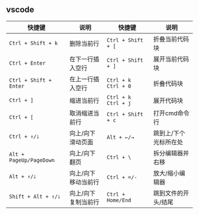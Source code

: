## vscode
| 快捷键                  | 说明                | 快捷键                | 说明                  |
| ----------------------- | ------------------- | --------------------- | --------------------- |
| `Ctrl + Shift + k`      | 删除当前行          | `Ctrl + Shift + [`    | 折叠当前代码块        |
| `Ctrl + Enter`          | 在下一行插入空行    | `Ctrl + Shift + ]`    | 展开当前代码块        |
| `Ctrl + Shift + Enter`  | 在上一行插入空行    | `Ctrl + k   Ctrl + 0` | 折叠代码块            |
| `Ctrl + ]`              | 缩进当前行          | `Ctrl + k   Ctrl + j` | 展开代码块            |
| `Ctrl + [`              | 取消缩进当前行      | `Ctrl + Shift + c`    | 打开cmd命令行         |
| `Ctrl + ↑/🡓`            | 向上/向下滑动页面   | `Alt + ←/→`           | 跳到上/下个光标所在处 |
| `Alt + PageUp/PageDown` | 向上/向下翻页       | `Ctrl + \`            | 拆分编辑器并右移      |
| `Alt + ↑/🡓`             | 向上/向下移动当前行 | `Ctrl + =/-`          | 放大/缩小编辑器       |
| `Shift + Alt + ↑/🡓`     | 向上/向下复制当前行 | `Ctrl + Home/End`     | 跳到文件的开头/结尾   |
